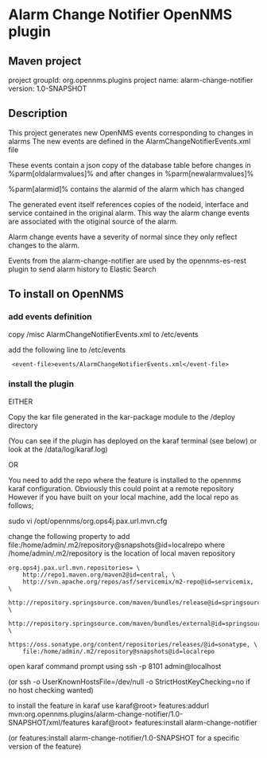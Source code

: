 # Alarm Change Notifier OpenNMS plugin

## Maven project
project groupId: org.opennms.plugins
project name:    alarm-change-notifier
version:         1.0-SNAPSHOT

## Description
This project generates new OpenNMS events corresponding to changes in alarms
The new events are defined in the AlarmChangeNotifierEvents.xml file

These events contain a json copy of the database table before changes in %parm[oldalarmvalues]%
and after changes in %parm[newalarmvalues]%

%parm[alarmid]% contains the alarmid of the alarm which has changed

The generated event itself references copies of the nodeid, interface and service contained in the original alarm. 
This way the alarm change events are associated with the otiginal source of the alarm.

Alarm change events have a severity of normal since they only reflect changes to the alarm.

Events from the alarm-change-notifier are used by the opennms-es-rest plugin to send alarm history to Elastic Search


## To install on OpenNMS

### add events definition
copy /misc AlarmChangeNotifierEvents.xml to <opennms-home>/etc/events

add the following line to <opennms-home>/etc/events

     <event-file>events/AlarmChangeNotifierEvents.xml</event-file>

### install the plugin

EITHER

Copy the kar file generated in the kar-package module to the <opennms-home>/deploy directory

(You can see if the plugin has deployed on the karaf terminal (see below) or look at the <opennms-home>/data/log/karaf.log)

OR

You need to add the repo where the feature is installed to the opennms karaf configuration.
Obviously this could point at a remote repository
However if you have built on your local machine, add the local repo as follows;

sudo vi /opt/opennms/org.ops4j.pax.url.mvn.cfg

change the following property to add file:/home/admin/.m2/repository@snapshots@id=localrepo 
where /home/admin/.m2/repository is the location of local maven repository

~~~~
org.ops4j.pax.url.mvn.repositories= \
    http://repo1.maven.org/maven2@id=central, \
    http://svn.apache.org/repos/asf/servicemix/m2-repo@id=servicemix, \
    http://repository.springsource.com/maven/bundles/release@id=springsource.release, \
    http://repository.springsource.com/maven/bundles/external@id=springsource.external, \
    https://oss.sonatype.org/content/repositories/releases/@id=sonatype, \
    file:/home/admin/.m2/repository@snapshots@id=localrepo
~~~~

open karaf command prompt using
ssh -p 8101 admin@localhost

(or ssh -o UserKnownHostsFile=/dev/null -o StrictHostKeyChecking=no if no host checking wanted)

to install the feature in karaf use
karaf@root> features:addurl mvn:org.opennms.plugins/alarm-change-notifier/1.0-SNAPSHOT/xml/features
karaf@root> features:install alarm-change-notifier

(or features:install alarm-change-notifier/1.0-SNAPSHOT for a specific version of the feature)





